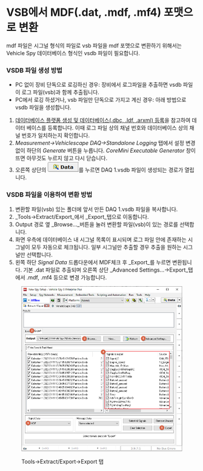 # VSB에서 MDF(.dat, .mdf, .mf4) 포맷으로 변환

mdf 파일은 시그널 형식의 파일로 vsb 파일을 mdf 포맷으로 변환하기 위해서는 Vehicle Spy 데이터베이스 형식인 vsdb 파일이 필요합니다.

### VSDB 파일 생성 방법

* PC 없이 장비 단독으로 로깅하신 경우: 장비에서 로그파일을 추출하면 vsdb 파일이 로그 파일(vsb)과 함께 추출됩니다.
* PC에서 로깅 하셨거나, vsb 파일만 단독으로 가지고 계신 경우: 아래 방법으로 vsdb 파일을 생성합니다.

1. [데이터베이스 플랫폼 생성 및 데이터베이스(.dbc, .ldf, .arxml) 등록](../../시작하기/데이터베이스-플랫폼-생성-및-데이터베이스-dbc-ldf-arxml-등록.md)을 참고하여 데이터 베이스를 등록합니다. 이때 로그 파일 상의 채널 번호와 데이터베이스 상의 채널 번호가 일치하는지 확인합니다.
2. _Measurement->Vehiclescape DAQ->Standalone Logging_ 탭에서 설정 변경 없이 하단의 _Generate_ 버튼을 누릅니다. _CoreMini Executable Generator_ 창이 뜨면 아무것도 누르지 않고 다시 닫습니다.
3. 오른쪽 상단의 ![Data](../../.gitbook/assets/Data.png)를 누르면 DAQ 1.vsdb 파일이 생성되는 경로가 열립니다.

### VSDB 파일을 이용하여 변환 방법

1. 변환할 파일(vsb) 있는 폴더에 앞서 만든 DAQ 1.vsdb 파일을 복사합니다.
2. _Tools->Extract/Export_에서 _Export_탭으로 이동합니다.
3. Output 경로 옆 _Browse..._버튼을 눌러 변환할 파일(vsb)이 있는 경로를 선택합니다.
4. 화면 우측에 데이터베이스 내 시그널 목록이 표시되며 로그 파일 안에 존재하는 시그널이 모두 자동으로 체크됩니다. 일부 시그널만 추출할 경우 추출을 원하는 시그널만 선택합니다.
5. 왼쪽 하단 _Signal Data_ 드롭다운에서 MDF체크 후 _Export_를 누르면 변환됩니다. 기본 .dat 파일로 추출되며 오른쪽 상단 _Advanced Settings...->Export_탭에서 .mdf, .mf4 등으로 변경 가능합니다.&#x20;

<figure><img src="../../.gitbook/assets/2022-02-28-13-13-23.png" alt=""><figcaption><p>Tools->Extract/Export->Export 탭</p></figcaption></figure>
